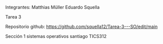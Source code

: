 Integrantes:
Matthias Müller
Eduardo Squella

Tarea 3

Repositorio github:
https://github.com/squella12/Tarea-3---SO/edit/main


Sección 1 sistemas operativos santiago TICS312
